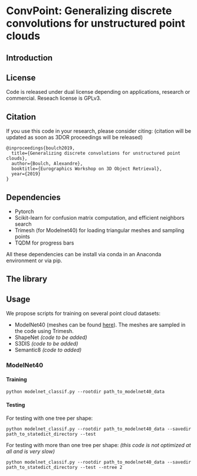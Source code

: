 # ConvPoint: Generalizing discrete convolutions for unstructured point clouds

## Introduction

## License

Code is released under dual license depending on applications, research or commercial. Reseach license is GPLv3.

## Citation

If you use this code in your research, please consider citing:
(citation will be updated as soon as 3DOR proceedings will be released)

```
@inproceedings{boulch2019,
  title={Generalizing discrete convolutions for unstructured point clouds},
  author={Boulch, Alexandre},
  booktitle={Eurographics Workshop on 3D Object Retrieval},
  year={2019}
}
```

## Dependencies

- Pytorch
- Scikit-learn for confusion matrix computation, and efficient neighbors search
- Trimesh (for Modelnet40) for loading triangular meshes and sampling points    
- TQDM for progress bars

All these dependencies can be install via conda in an Anaconda environment or via pip.

## The library

## Usage

We propose scripts for training on several point cloud datasets:
- ModelNet40 (meshes can be found [here](http://modelnet.cs.princeton.edu/)). The meshes are sampled in the code using Trimesh.
- ShapeNet *(code to be added)*
- S3DIS *(code to be added)*
- Semantic8 *(code to added)*

### ModelNet40

#### Training
```
python modelnet_classif.py --rootdir path_to_modelnet40_data
```

#### Testing

For testing with one tree per shape:
```
python modelnet_classif.py --rootdir path_to_modelnet40_data --savedir path_to_statedict_directory --test
```
For testing with more than one tree per shape: *(this code is not optimized at all and is very slow)*
```
python modelnet_classif.py --rootdir path_to_modelnet40_data --savedir path_to_statedict_directory --test --ntree 2
```

